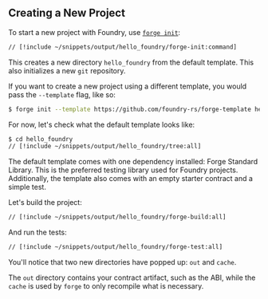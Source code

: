 ## Creating a New Project

To start a new project with Foundry, use [`forge init`](/forge/reference/forge-init):

```sh [forge init]
// [!include ~/snippets/output/hello_foundry/forge-init:command]
```

This creates a new directory `hello_foundry` from the default template. This also initializes a new `git` repository.

If you want to create a new project using a different template, you would pass the `--template` flag, like so:

```sh [forge init]
$ forge init --template https://github.com/foundry-rs/forge-template hello_template
```

For now, let's check what the default template looks like:

```sh [tree]
$ cd hello_foundry
// [!include ~/snippets/output/hello_foundry/tree:all]
```

The default template comes with one dependency installed: Forge Standard Library. This is the preferred testing library used for Foundry projects. Additionally, the template also comes with an empty starter contract and a simple test.

Let's build the project:

```sh [forge build]
// [!include ~/snippets/output/hello_foundry/forge-build:all]
```

And run the tests:

```sh [forge test]
// [!include ~/snippets/output/hello_foundry/forge-test:all]
```

You'll notice that two new directories have popped up: `out` and `cache`.

The `out` directory contains your contract artifact, such as the ABI, while the `cache` is used by `forge` to only recompile what is necessary.
